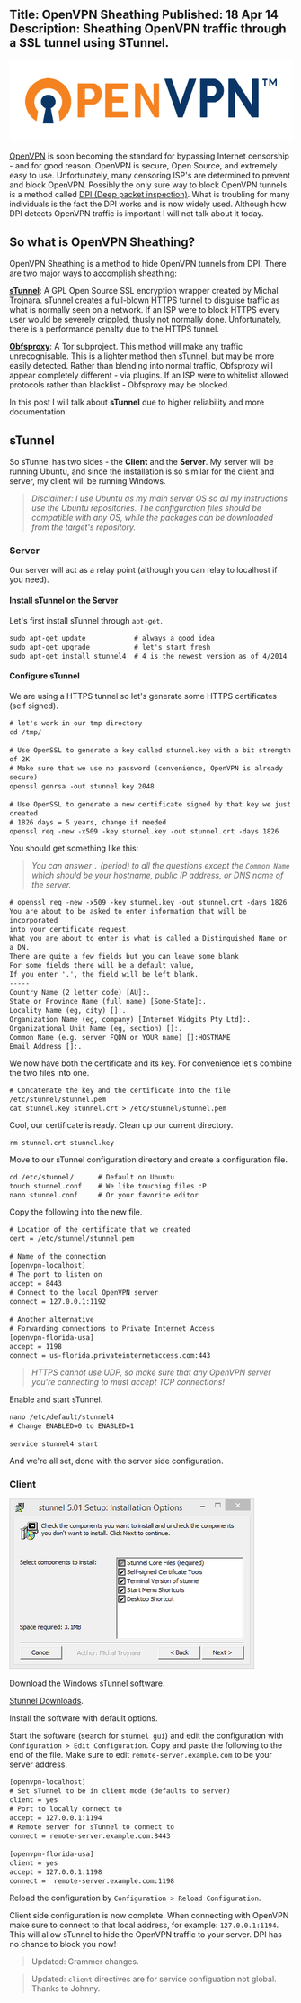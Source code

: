 Title: OpenVPN Sheathing
Published: 18 Apr 14
Description: Sheathing OpenVPN traffic through a SSL tunnel using STunnel.
---

![OpenVPN Logo](/content/images/2016/10/openvpntech_logo1.png)

[OpenVPN](http://openvpn.net/index.php/open-source/245-community-open-source-software-overview.html) is soon becoming the standard for bypassing Internet censorship - and for good reason. OpenVPN is secure, Open Source, and extremely easy to use. Unfortunately, many censoring ISP's are determined to prevent and block OpenVPN. Possibly the only sure way to block OpenVPN tunnels is a method called [DPI (Deep packet inspection)](https://en.wikipedia.org/wiki/Deep_packet_inspection). What is troubling for many individuals is the fact the DPI works and is now widely used. Although how DPI detects OpenVPN traffic is important I will not talk about it today. 

## So what is OpenVPN Sheathing? 

OpenVPN Sheathing is a method to hide OpenVPN tunnels from DPI. There are two major ways to accomplish sheathing:

[**sTunnel**](https://www.stunnel.org/index.html): A GPL Open Source SSL encryption wrapper created by Michal Trojnara. sTunnel creates a full-blown HTTPS tunnel to disguise traffic as what is normally seen on a network. If an ISP were to block HTTPS every user would be severely crippled, thusly not normally done. Unfortunately, there is a performance penalty due to the HTTPS tunnel.

**[Obfsproxy](https://www.torproject.org/projects/obfsproxy.html.en)**: A Tor subproject. This method will make any traffic unrecognisable. This is a lighter method then sTunnel, but may be more easily detected. Rather than blending into normal traffic, Obfsproxy will appear completely different - via plugins. If an ISP were to whitelist allowed protocols rather than blacklist - Obfsproxy may be blocked.  

In this post I will talk about **sTunnel** due to higher reliability and more documentation.

## sTunnel

So sTunnel has two sides - the **Client** and the **Server**. My server will be running Ubuntu, and since the installation is so similar for the client and server, my client will be running Windows. 

> *Disclaimer: I use Ubuntu as my main server OS so all my instructions use the Ubuntu repositories. The configuration files should be compatible with any OS, while the packages can be downloaded from the target's repository.*

### Server

Our server will act as a relay point (although you can relay to localhost if you need). 

#### Install sTunnel on the Server

Let's first install sTunnel through `apt-get`.

```
sudo apt-get update            # always a good idea
sudo apt-get upgrade           # let's start fresh
sudo apt-get install stunnel4  # 4 is the newest version as of 4/2014
``` 

#### Configure sTunnel

We are using a HTTPS tunnel so let's generate some HTTPS certificates (self signed). 

```
# let's work in our tmp directory
cd /tmp/

# Use OpenSSL to generate a key called stunnel.key with a bit strength of 2K
# Make sure that we use no password (convenience, OpenVPN is already secure)
openssl genrsa -out stunnel.key 2048             

# Use OpenSSL to generate a new certificate signed by that key we just created
# 1826 days = 5 years, change if needed
openssl req -new -x509 -key stunnel.key -out stunnel.crt -days 1826
```

You should get something like this:

> *You can answer `.` (period) to all the questions except the `Common Name` which should be your hostname, public IP address, or DNS name of the server.*

```
# openssl req -new -x509 -key stunnel.key -out stunnel.crt -days 1826
You are about to be asked to enter information that will be incorporated
into your certificate request.
What you are about to enter is what is called a Distinguished Name or a DN.
There are quite a few fields but you can leave some blank
For some fields there will be a default value,
If you enter '.', the field will be left blank.
-----
Country Name (2 letter code) [AU]:.
State or Province Name (full name) [Some-State]:.
Locality Name (eg, city) []:.
Organization Name (eg, company) [Internet Widgits Pty Ltd]:.
Organizational Unit Name (eg, section) []:.
Common Name (e.g. server FQDN or YOUR name) []:HOSTNAME
Email Address []:.
```

We now have both the certificate and its key. For convenience let's combine the two files into one. 

```
# Concatenate the key and the certificate into the file /etc/stunnel/stunnel.pem
cat stunnel.key stunnel.crt > /etc/stunnel/stunnel.pem
```

Cool, our certificate is ready. Clean up our current directory.

```
rm stunnel.crt stunnel.key
```

Move to our sTunnel configuration directory and create a configuration file. 

```
cd /etc/stunnel/      # Default on Ubuntu
touch stunnel.conf    # We like touching files :P
nano stunnel.conf     # Or your favorite editor 
```

Copy the following into the new file.

```
# Location of the certificate that we created
cert = /etc/stunnel/stunnel.pem

# Name of the connection
[openvpn-localhost]
# The port to listen on
accept = 8443
# Connect to the local OpenVPN server
connect = 127.0.0.1:1192

# Another alternative
# Forwarding connections to Private Internet Access
[openvpn-florida-usa]
accept = 1198
connect = us-florida.privateinternetaccess.com:443

```

> *HTTPS cannot use UDP, so make sure that any OpenVPN server you're connecting to must accept TCP connections!*

Enable and start sTunnel.

```
nano /etc/default/stunnel4
# Change ENABLED=0 to ENABLED=1

service stunnel4 start
```

And we're all set, done with the server side configuration. 

### Client 

![Windows sTunnel Options](/content/images/2014/Apr/2014-04-18_19-31-44.png)

Download the Windows sTunnel software.

[Stunnel Downloads](https://www.stunnel.org/downloads.html).  

Install the software with default options. 

Start the software (search for `stunnel gui`) and edit the configuration with  `Configuration > Edit Configuration`. Copy and paste the following to the end of the file. Make sure to edit `remote-server.example.com` to be your server address.


```
[openvpn-localhost]
# Set sTunnel to be in client mode (defaults to server)
client = yes
# Port to locally connect to
accept = 127.0.0.1:1194
# Remote server for sTunnel to connect to
connect = remote-server.example.com:8443

[openvpn-florida-usa]
client = yes
accept = 127.0.0.1:1198
connect =  remote-server.example.com:1198

```

Reload the configuration by `Configuration > Reload Configuration`. 

Client side configuration is now complete. When connecting with OpenVPN make sure to connect to that local address, for example: `127.0.0.1:1194`. This will allow sTunnel to hide the OpenVPN traffic to your server. DPI has no chance to block you now!

> Updated: Grammer changes. 


> Updated: `client` directives are for service configuation not global. Thanks to 
Johnny.
